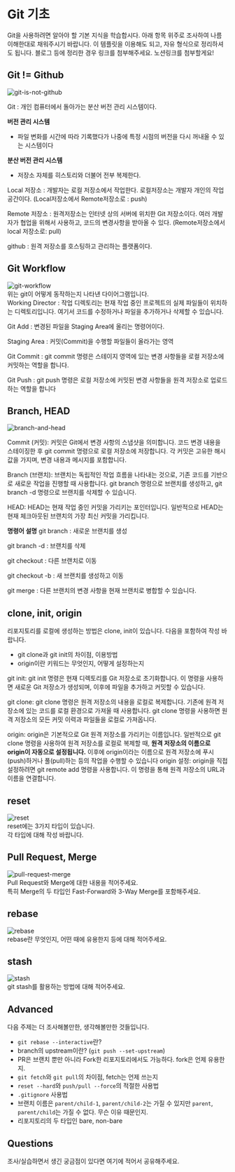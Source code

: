 # Git 기초
Git을 사용하려면 알아야 할 기본 지식을 학습합시다. 아래 항목 위주로 조사하여 나름 이해한대로 채워주시기 바랍니다. 이 템플릿을 이용해도 되고, 자유 형식으로 정리하셔도 됩니다. 블로그 등에 정리한 경우 링크를 첨부해주세요.
노션링크를 첨부할게요! 

## Git != Github
![git-is-not-github](https://user-images.githubusercontent.com/51331195/160232512-3d6686ca-4ae3-4f11-a8d7-c893c0a7526a.png)  

Git : 개인 컴퓨터에서 돌아가는  분산 버전 관리 시스템이다.

**버전 관리 시스템**

- 파일 변화를 시간에 따라 기록했다가 나중에 특정 시점의 버전을 다시 꺼내올 수 있는 시스템이다

**분산 버전 관리 시스템** 

- 저장소 자체를 히스토리와 더불어 전부 복제한다.

Local 저장소 : 개발자는 로컬 저장소에서 작업한다. 로컬저장소는 개발자 개인의 작업 공간이다.
(Local저장소에서 Remote저장소로 : push)

Remote 저장소 : 원격저장소는 인터넷 상의 서버에 위치한 Git 저장소이다. 여러 개발자가 협업을 위해서 사용하고, 코드의 변경사항을 받아올 수 있다. 
(Remote저장소에서 local 저장소로: pull)

github : 원격 저장소를 호스팅하고 관리하는 플랫폼이다. 



## Git Workflow
![git-workflow](https://cdn-media-1.freecodecamp.org/images/1*iL2J8k4ygQlg3xriKGimbQ.png)  
위는 git이 어떻게 동작하는지 나타낸 다이어그램입니다.  
Working Director : 작업 디렉토리는 현재 작업 중인 프로젝트의 실제 파일들이 위치하는 디렉토리입니다. 여기서 코드를 수정하거나 파일을 추가하거나 삭제할 수 있습니다.

Git Add : 변경된 파일을 Staging Area에 올리는 명령어이다. 

Staging Area : 커밋(Commit)을 수행할 파일들이 올라가는 영역

Git Commit : git commit 명령은 스테이지 영역에 있는 변경 사항들을 로컬 저장소에 커밋하는 역할을 합니다. 

Git Push : git push 명령은 로컬 저장소에 커밋된 변경 사항들을 원격 저장소로 업로드하는 역할을 합니다

## Branch, HEAD
![branch-and-head](https://ihatetomatoes.net/wp-content/uploads/2020/04/07-head-pointer.png)  

Commit (커밋):
커밋은 Git에서 변경 사항의 스냅샷을 의미합니다.
코드 변경 내용을 스테이징한 후 git commit 명령으로 로컬 저장소에 저장합니다.
각 커밋은 고유한 해시값을 가지며, 변경 내용과 메시지를 포함합니다.

Branch (브랜치):
브랜치는 독립적인 작업 흐름을 나타내는 것으로, 기존 코드를 기반으로 새로운 작업을 진행할 때 사용합니다.
git branch 명령으로 브랜치를 생성하고, git branch -d 명령으로 브랜치를 삭제할 수 있습니다.

HEAD:
HEAD는 현재 작업 중인 커밋을 가리키는 포인터입니다.
일반적으로 HEAD는 현재 체크아웃된 브랜치의 가장 최신 커밋을 가리킵니다.

**명령어 설명**
git branch <new-branch-name> : 새로운 브랜치를 생성

git branch -d <branch-name> : 브랜치를 삭제

git checkout <branch-name> : 다른 브랜치로 이동

git checkout -b <new-branch-name> : 새 브랜치를 생성하고 이동

git merge <source-branch> : 다른 브랜치의 변경 사항을 현재 브랜치로 병합할 수 있습니다.

## clone, init, origin
리포지토리를 로컬에 생성하는 방법은 clone, init이 있습니다. 다음을 포함하여 작성 바랍니다.
- git clone과 git init의 차이점, 이용방법
- origin이란 키워드는 무엇인지, 어떻게 설정하는지

git init:
git init 명령은 현재 디렉토리를 Git 저장소로 초기화합니다. 이 명령을 사용하면 새로운 Git 저장소가 생성되며, 이후에 파일을 추가하고 커밋할 수 있습니다.

git clone:
git clone 명령은 원격 저장소의 내용을 로컬로 복제합니다. 기존에 원격 저장소에 있는 코드를 로컬 환경으로 가져올 때 사용합니다. git clone 명령을 사용하면 원격 저장소의 모든 커밋 이력과 파일들을 로컬로 가져옵니다.

origin:
origin은 기본적으로 Git 원격 저장소를 가리키는 이름입니다. 일반적으로 git clone 명령을 사용하여 원격 저장소를 로컬로 복제할 때, **원격 저장소의 이름으로 origin이 자동으로 설정됩니다.** 이후에 origin이라는 이름으로 원격 저장소에 푸시(push)하거나 풀(pull)하는 등의 작업을 수행할 수 있습니다
origin 설정:
origin을 직접 설정하려면 git remote add 명령을 사용합니다. 이 명령을 통해 원격 저장소의 URL과 이름을 연결합니다.

## reset
![reset](https://user-images.githubusercontent.com/51331195/160235594-8836570b-e8bf-484a-bb92-b2bd6d873066.png)  
reset에는 3가지 타입이 있습니다.  
각 타입에 대해 작성 바랍니다.

## Pull Request, Merge
![pull-request-merge](https://atlassianblog.wpengine.com/wp-content/uploads/bitbucket411-blog-1200x-branches2.png)  
Pull Request와 Merge에 대한 내용을 적어주세요.  
특히 Merge의 두 타입인 Fast-Forward와 3-Way Merge를 포함해주세요.

## rebase
![rebase](https://user-images.githubusercontent.com/51331195/160234052-7fe70f85-5906-4474-b809-782adae92b3c.png)  
rebase란 무엇인지, 어떤 때에 유용한지 등에 대해 적어주세요.

## stash
![stash](https://d8it4huxumps7.cloudfront.net/bites/wp-content/banners/2023/4/642a663eaff96_git_stash.png)  
git stash를 활용하는 방법에 대해 적어주세요.

## Advanced
다음 주제는 더 조사해볼만한, 생각해볼만한 것들입니다. 
- `git rebase --interactive`란?
- branch의 upstream이란? (`git push --set-upstream`)
- PR은 브랜치 뿐만 아니라 Fork한 리포지토리에서도 가능하다. fork은 언제 유용한지. 
- `git fetch`와 `git pull`의 차이점, fetch는 언제 쓰는지
- `reset --hard`와 `push/pull --force`의 적절한 사용법
- `.gitignore` 사용법
- 브랜치 이름은 `parent/child-1`, `parent/child-2`는 가질 수 있지만 `parent`, `parent/child`는 가질 수 없다. 무슨 이유 때문인지. 
- 리포지토리의 두 타입인 bare, non-bare

## Questions
조사/실습하면서 생긴 궁금점이 있다면 여기에 적어서 공유해주세요.